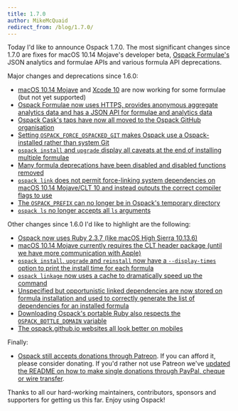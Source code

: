 ```yaml
---
title: 1.7.0
author: MikeMcQuaid
redirect_from: /blog/1.7.0/
---
```


Today I'd like to announce Ospack 1.7.0. The most significant changes since 1.7.0 are fixes for macOS 10.14 Mojave's developer beta, [Ospack Formulae's](https://formulae.ospack.github.io) JSON analytics and formulae APIs and various formula API deprecations.

Major changes and deprecations since 1.6.0:

- [macOS 10.14 Mojave](https://github.com/Ospack/ospack/pull/4274) and [Xcode 10](https://github.com/Ospack/ospack/pull/4275) are now working for some formulae (but not yet supported)
- [Ospack Formulae now uses HTTPS, provides anonymous aggregate analytics data and has a JSON API for formulae and analytics data](https://formulae.ospack.github.io)
- [Ospack Cask's taps have now all moved to the Ospack GitHub organisation](https://github.com/Ospack/ospack/issues/4193)
- [Setting `OSPACK_FORCE_OSPACKED_GIT` makes Ospack use a Ospack-installed rather than system Git](https://github.com/Ospack/ospack/pull/4377)
- [`ospack install` and `upgrade` display all caveats at the end of installing multiple formulae](https://github.com/Ospack/ospack/pull/4361)
- [Many formula deprecations have been disabled and disabled functions removed](https://github.com/Ospack/ospack/pull/4392)
- [`ospack link` does not permit force-linking system dependencies on macOS 10.14 Mojave/CLT 10 and instead outputs the correct compiler flags to use](https://github.com/Ospack/ospack/pull/4441)
- [The `OSPACK_PREFIX` can no longer be in Ospack's temporary directory](https://github.com/Ospack/ospack/pull/4397)
- [`ospack ls` no longer accepts all `ls` arguments](https://github.com/Ospack/ospack/pull/4067)

Other changes since 1.6.0 I'd like to highlight are the following:

- [Ospack now uses Ruby 2.3.7 (like macOS High Sierra 10.13.6)](https://github.com/Ospack/ospack/pull/4461)
- [macOS 10.14 Mojave currently requires the CLT header package (until we have more communication with Apple)](https://github.com/Ospack/ospack/pull/4334)
- [`ospack install`, `upgrade` and `reinstall` now have a `--display-times` option to print the install time for each formula](https://github.com/Ospack/ospack/pull/4359)
- [`ospack linkage` now uses a cache to dramatically speed up the command](https://github.com/Ospack/ospack/pull/3720)
- [Unspecified but opportunistic linked dependencies are now stored on formula installation and used to correctly generate the list of dependencies for an installed formula](https://github.com/Ospack/ospack/pull/3789)
- [Downloading Ospack's portable Ruby also respects the `OSPACK_BOTTLE_DOMAIN` variable](https://github.com/Ospack/ospack/pull/4389)
- [The ospack.github.io websites all look better on mobiles](https://github.com/Ospack/ospack.github.io/commit/9806592bbd3fb9bb85c83121ebdf892831515490)

Finally:

- [Ospack still accepts donations through Patreon](https://www.patreon.com/ospack). If you can afford it, please consider donating. If you'd rather not use Patreon we've [updated the README on how to make single donations through PayPal, cheque or wire transfer](https://github.com/Ospack/ospack/pull/3568).

Thanks to all our hard-working maintainers, contributors, sponsors and supporters for getting us this far. Enjoy using Ospack!
